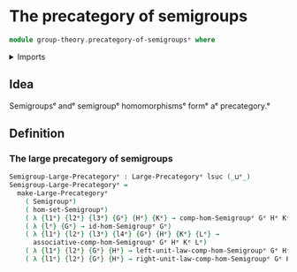 # The precategory of semigroups

```agda
module group-theory.precategory-of-semigroupsᵉ where
```

<details><summary>Imports</summary>

```agda
open import category-theory.large-precategoriesᵉ

open import foundation.universe-levelsᵉ

open import group-theory.homomorphisms-semigroupsᵉ
open import group-theory.semigroupsᵉ
```

</details>

## Idea

Semigroupsᵉ andᵉ semigroupᵉ homomorphismsᵉ formᵉ aᵉ precategory.ᵉ

## Definition

### The large precategory of semigroups

```agda
Semigroup-Large-Precategoryᵉ : Large-Precategoryᵉ lsuc (_⊔ᵉ_)
Semigroup-Large-Precategoryᵉ =
  make-Large-Precategoryᵉ
    ( Semigroupᵉ)
    ( hom-set-Semigroupᵉ)
    ( λ {l1ᵉ} {l2ᵉ} {l3ᵉ} {Gᵉ} {Hᵉ} {Kᵉ} → comp-hom-Semigroupᵉ Gᵉ Hᵉ Kᵉ)
    ( λ {lᵉ} {Gᵉ} → id-hom-Semigroupᵉ Gᵉ)
    ( λ {l1ᵉ} {l2ᵉ} {l3ᵉ} {l4ᵉ} {Gᵉ} {Hᵉ} {Kᵉ} {Lᵉ} →
      associative-comp-hom-Semigroupᵉ Gᵉ Hᵉ Kᵉ Lᵉ)
    ( λ {l1ᵉ} {l2ᵉ} {Gᵉ} {Hᵉ} → left-unit-law-comp-hom-Semigroupᵉ Gᵉ Hᵉ)
    ( λ {l1ᵉ} {l2ᵉ} {Gᵉ} {Hᵉ} → right-unit-law-comp-hom-Semigroupᵉ Gᵉ Hᵉ)
```